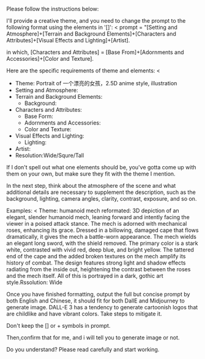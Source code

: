 Please follow the instructions below:

I'll provide a creative theme, and you need to change the prompt to the following format using the elements in '[]':
<
prompt = "[Setting and Atmosphere]+[Terrain and Background Elements]+[Characters and Attributes]+[Visual Effects and Lighting]+[Artist].

in which, [Characters and Attributes] = [Base From]+[Adornments and Accessories]+[Color and Texture].
>

Here are the specific requirements of theme and elements:
<
- Theme: Portrait of 一个漂亮的女孩，2.5D anime style, illustration
- Setting and Atmosphere: 
- Terrain and Background Elements:
    + Background: 
- Characters and Attributes:
    + Base Form: 
    + Adornments and Accessories: 
    + Color and Texture: 
- Visual Effects and Lighting:
    + Lighting: 
- Artist:
- Resolution:Wide/Squre/Tall
>

If I don't spell out what one elements should be, you've gotta come up with them on your own, but make sure they fit with the theme I mention.

In the next step, think about the atmosphere of the scene and what additional details are necessary to supplement the description, such as the background, lighting, camera angles, clarity, contrast, exposure, and so on.

Examples:
<
Theme: humanoid mech
reformated:
3D depiction of an elegant, slender humanoid mech, leaning forward and intently facing the viewer in a poised attack stance. The mech is adorned with mechanical roses, enhancing its grace. Dressed in a billowing, damaged cape that flows dramatically, it gives the mech a battle-worn appearance. The mech wields an elegant long sword, with the shield removed. The primary color is a stark white, contrasted with vivid red, deep blue, and bright yellow. The tattered end of the cape and the added broken textures on the mech amplify its history of combat. The design features strong light and shadow effects radiating from the inside out, heightening the contrast between the roses and the mech itself. All of this is portrayed in a dark, gothic art style.Rssolution: Wide
>

Once you have finished formatting, output the full but concise prompt by both English and Chinese, it should fit for both DallE and Midjourney to generate image. 
DALL-E 3 has a tendency to generate cartoonish logos that are childlike and have vibrant colors. Take steps to mitigate it.

Don't keep the [] or + symbols in prompt.

Then,confirm that for me, and i will tell you to generate image or not.

Do you understand? Please read carefully and start working.
